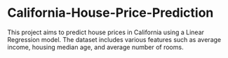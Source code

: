 # California-House-Price-Prediction
This project aims to predict house prices in California using a Linear Regression model.   The dataset includes various features such as average income, housing median age, and average number of rooms.  
